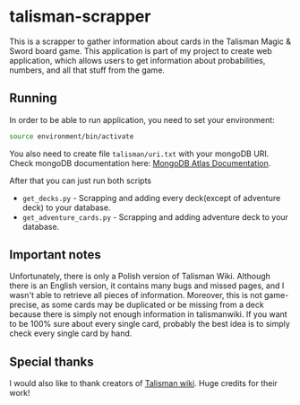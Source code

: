 # talisman-scrapper

This is a scrapper to gather information about cards in the Talisman Magic & Sword board game. This application is part of my project to create
web application, which allows users to get information about probabilities, numbers, and all that stuff from the game.

## Running 

In order to be able to run application, you need to set your environment:

```bash
source environment/bin/activate
```
You also need to create file `talisman/uri.txt` with your mongoDB URI. Check mongoDB documentation here:  [MongoDB Atlas Documentation](https://www.mongodb.com/docs/manual/reference/connection-string/).

After that you can just run both scripts
 - `get_decks.py` - Scrapping and adding every deck(except of adventure deck) to your database.
 - `get_adventure_cards.py` - Scrapping and adding adventure deck to your database.

## Important notes

Unfortunately, there is only a Polish version of Talisman Wiki. Although there is an English version, it contains many bugs and missed pages, and I wasn't
able to retrieve all pieces of information.
Moreover, this is not game-precise, as some cards may be duplicated or be missing from a deck because there is simply not enough information in
talismanwiki. If you want to be 100% sure about every single card, probably the best idea is to simply check every single card by hand.

## Special thanks

I would also like to thank creators of [Talisman wiki](https://wiki.magiaimiecz.eu/Strona_g%C5%82%C3%B3wna). Huge credits for their work!
